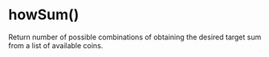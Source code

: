 # howSum()

Return number of possible combinations of obtaining the desired target sum from a list of available coins.